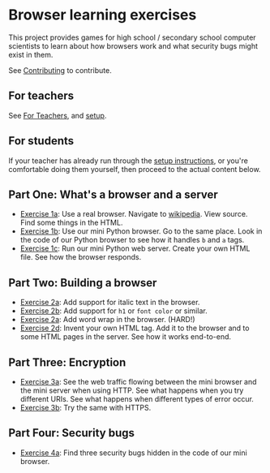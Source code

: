 # Browser learning exercises

This project provides games for high school / secondary school computer scientists
to learn about how browsers work and what security bugs might exist in them.

See [Contributing](docs/contributing.md) to contribute.

## For teachers

See [For Teachers](docs/for-teachers.md), and [setup](docs/setup.md).

## For students

If your teacher has already run through the [setup instructions](docs/setup.md),
or you're comfortable doing them yourself, then proceed to the actual content
below.

## Part One: What's a browser and a server

* [Exercise 1a](docs/exercise1a.md): Use a real browser. Navigate to [wikipedia](https://en.wikipedia.org).
  View source. Find some things in the HTML.
* [Exercise 1b](docs/exercise1b.md): Use our mini Python browser. Go to the same place. Look in
  the code of our Python browser to see how it handles `b` and `a` tags.
* [Exercise 1c](docs/exercise1c.md): Run our mini Python web server. Create your own HTML file.
  See how the browser responds.

## Part Two: Building a browser

* [Exercise 2a](docs/exercise2a.md): Add support for italic text in the browser.
* [Exercise 2b](docs/exercise2b.md): Add support for `h1` or `font color` or similar.
* [Exercise 2a](docs/exercise2c.md): Add word wrap in the browser. (HARD!)
* [Exercise 2d](docs/exercise2d.md): Invent your own HTML tag. Add it to the browser and to some
  HTML pages in the server. See how it works end-to-end.

## Part Three: Encryption

* [Exercise 3a](docs/exercise3a.md): See the web traffic flowing between the mini browser and
  the mini server when using HTTP. See what happens when you try different
  URIs. See what happens when different types of error occur.
* [Exercise 3b](docs/exercise3b.md): Try the same with HTTPS.

## Part Four: Security bugs

* [Exercise 4a](docs/exercise4a.md): Find three security bugs hidden in the code of our mini
  browser.